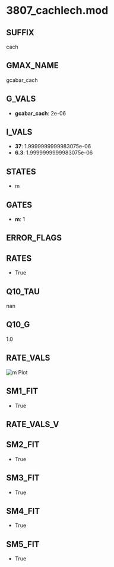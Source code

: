 # 3807_cachlech.mod

## SUFFIX

cach

## GMAX_NAME

gcabar_cach

## G_VALS

- **gcabar_cach**: 2e-06

## I_VALS

- **37**: 1.9999999999983075e-06
- **6.3**: 1.9999999999983075e-06

## STATES

- m

## GATES

- **m**: 1

## ERROR_FLAGS


## RATES

- True

## Q10_TAU

nan

## Q10_G

1.0

## RATE_VALS

![m Plot](/Users/pbozelos/Dropbox/icg-Chai-Panos/supermodels/output_markdown_files/Ca/3807_cachlech.mod/images/m.png)

## SM1_FIT

- True

## RATE_VALS_V

## SM2_FIT

- True

## SM3_FIT

- True

## SM4_FIT

- True

## SM5_FIT

- True

